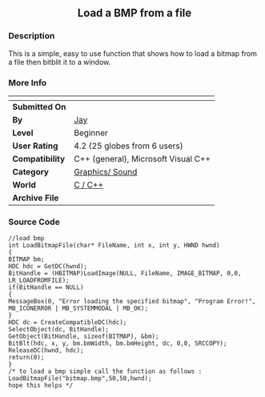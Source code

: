 ﻿<div align="center">

## Load a BMP from a file


</div>

### Description

This is a simple, easy to use function that shows how to load a bitmap from a file then bitblit it to a window.
 
### More Info
 


<span>             |<span>
---                |---
**Submitted On**   |
**By**             |[Jay](https://github.com/Planet-Source-Code/PSCIndex/blob/master/ByAuthor/jay.md)
**Level**          |Beginner
**User Rating**    |4.2 (25 globes from 6 users)
**Compatibility**  |C\+\+ \(general\), Microsoft Visual C\+\+
**Category**       |[Graphics/ Sound](https://github.com/Planet-Source-Code/PSCIndex/blob/master/ByCategory/graphics-sound__3-15.md)
**World**          |[C / C\+\+](https://github.com/Planet-Source-Code/PSCIndex/blob/master/ByWorld/c-c.md)
**Archive File**   |[](https://github.com/Planet-Source-Code/jay-load-a-bmp-from-a-file__3-2579/archive/master.zip)





### Source Code

```
//load bmp
int LoadBitmapFile(char* FileName, int x, int y, HWND hwnd)
{
BITMAP bm;
HDC hdc = GetDC(hwnd);
BitHandle = (HBITMAP)LoadImage(NULL, FileName, IMAGE_BITMAP, 0,0, LR_LOADFROMFILE);
if(BitHandle == NULL)
{
MessageBox(0, "Error loading the specified bitmap", "Program Error!",
MB_ICONERROR | MB_SYSTEMMODAL | MB_OK);
}
HDC dc = CreateCompatibleDC(hdc);
SelectObject(dc, BitHandle);
GetObject(BitHandle, sizeof(BITMAP), &bm);
BitBlt(hdc, x, y, bm.bmWidth, bm.bmHeight, dc, 0,0, SRCCOPY);
ReleaseDC(hwnd, hdc);
return(0);
}
/* to load a bmp simple call the function as follows : LoadBitmapFile("bitmap.bmp",50,50,hwnd);
hope this helps */
```

